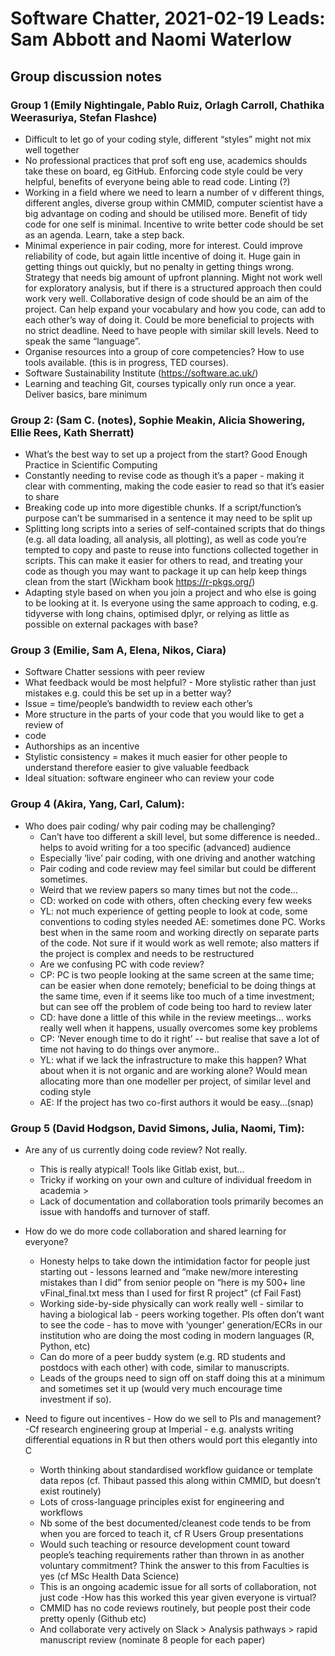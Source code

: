 # Software Chatter, 2021-02-19 Leads: Sam Abbott and Naomi Waterlow

## Group discussion notes

### Group 1 (Emily Nightingale, Pablo Ruiz, Orlagh Carroll, Chathika Weerasuriya, Stefan Flashce)

- Difficult to let go of your coding style, different “styles” might not mix
well together
- No professional practices that prof soft eng use, academics
shoulds take these on board, eg GitHub. Enforcing code style could be very
helpful, benefits of everyone being able to read code. Linting (?)
- Working in a field where we need to learn a number of v different things, different angles,
diverse group within CMMID, computer scientist have a big advantage on coding
and should be utilised more. Benefit of tidy code for one self is minimal.
Incentive to write better code should be set as an agenda. Learn, take a step
back.
- Minimal experience in pair coding, more for interest. Could improve
reliability of code, but again little incentive of doing it. Huge gain in
getting things out quickly, but no penalty in getting things wrong. Strategy
that needs big amount of upfront planning. Might not work well for exploratory
analysis, but if there is a structured approach then could work very well.
Collaborative design of code should be an aim of the project. Can help expand
your vocabulary and how you code, can add to each other’s way of doing it. Could
be more beneficial to projects with no strict deadline. Need to have people with
similar skill levels. Need to speak the same “language”.
- Organise resources into
a group of core competencies? How to use tools available. (this is in progress,
TED courses).
- Software Sustainability Institute (https://software.ac.uk/)
- Learning and teaching Git, courses typically only run once a year. Deliver
basics, bare minimum


### Group 2: (Sam C. (notes), Sophie Meakin, Alicia Showering, Ellie Rees, Kath Sherratt)

- What’s the best way to set up a project from the start? Good Enough Practice in
Scientific Computing
- Constantly needing to revise code as though it’s a paper -
making it clear with commenting, making the code easier to read so that it’s
easier to share
- Breaking code up into more digestible chunks. If a
script/function’s purpose can’t be summarised in a sentence it may need to be
split up
- Splitting long scripts into a series of self-contained scripts that do
things (e.g. all data loading, all analysis, all plotting), as well as code
you’re tempted to copy and paste to reuse into functions collected together in
scripts. This can make it easier for others to read, and treating your code as
though you may want to package it up can help keep things clean from the start
(Wickham book https://r-pkgs.org/)
- Adapting style based on when you join a
project and who else is going to be looking at it. Is everyone using the same
approach to coding, e.g. tidyverse with long chains, optimised dplyr, or relying
as little as possible on external packages with base?

### Group 3 (Emilie, Sam A, Elena, Nikos, Ciara)

- Software Chatter sessions with peer review
- What feedback would be most helpful? - More stylistic rather than just
mistakes e.g. could this be set up in a better way?
- Issue = time/people’s bandwidth to review each other’s
- More structure in the parts of your code that you would like to get a review of
- code
- Authorships as an incentive
- Stylistic consistency = makes it much easier for other people to understand
  therefore easier to give valuable feedback
- Ideal situation: software engineer who can review your code

### Group 4 (Akira, Yang, Carl, Calum):
- Who does pair coding/ why pair coding may be challenging?
  - Can’t have too different a skill level, but some difference is needed..
  helps to avoid writing for a too specific (advanced) audience
  - Especially ‘live’ pair coding, with one driving and another watching
  - Pair coding and code review may feel similar but could be different sometimes.
  - Weird that we review papers so many times but not the code…
  - CD: worked on code with others, often checking every few weeks
  - YL: not much experience of getting people to look at code, some conventions
  to coding styles needed
  AE: sometimes done PC. Works best when in the same room and working directly
  on separate parts of the code. Not sure if it would work as well remote; also
  matters if the project is complex and needs to be restructured
  - Are we confusing PC with code review?
  - CP: PC is two people looking at the same screen at the same time; can be
  easier when done remotely; beneficial to be doing things at the same time,
  even if it seems like too much of a time investment; but can see off the
  problem of code being too hard to review later
  - CD: have done a little of this while in the review meetings… works really
  well when it happens, usually overcomes some key problems
  - CP: ‘Never enough time to do it right’ -- but realise that save a lot of time
  not having to do things over anymore..
  - YL: what if we lack the infrastructure to make this happen? What about when
  it is not organic and are working alone? Would mean allocating more than one
  modeller per project, of similar level and coding style
  - AE: If the project has two co-first authors it would be easy…(snap)

### Group 5 (David Hodgson, David Simons, Julia, Naomi, Tim):
- Are any of us currently doing code review? Not really. 
  - This is really atypical! Tools like Gitlab exist, but…
  - Tricky if working on your own and culture of individual freedom in academia > 
  - Lack of documentation and collaboration tools primarily becomes an issue with handoffs and turnover of staff. 


- How do we do more code collaboration and shared learning for everyone?
  - Honesty helps to take down the intimidation factor for people just starting out - lessons learned and “make new/more interesting mistakes than I did” from senior people on “here is my 500+ line vFinal_final.txt mess than I used for first R project” (cf Fail Fast)
  - Working side-by-side physically can work really well - similar to having a biological lab - peers working together. PIs often don’t want to see the code - has to move with ‘younger’ generation/ECRs in our institution who are doing the most coding in modern languages (R, Python, etc) 
  - Can do more of a peer buddy system (e.g. RD students and postdocs with each other) with code, similar to manuscripts.
  - Leads of the groups need to sign off on staff doing this at a minimum and sometimes set it up (would very much encourage time investment if so). 
- Need to figure out incentives - How do we sell to PIs and management? 
  -Cf research engineering group at Imperial - e.g. analysts writing differential equations in R but then others would port this elegantly into C
  - Worth thinking about standardised workflow guidance or template data repos (cf. Thibaut passed this along within CMMID, but doesn’t exist routinely)
  - Lots of cross-language principles exist for engineering and workflows
  - Nb some of the best documented/cleanest code tends to be from when you are forced to teach it, cf R Users Group presentations
  - Would such teaching or resource development count toward people’s teaching requirements rather than thrown in as another voluntary commitment? Think the answer to this from Faculties is yes (cf MSc Health Data Science)
  - This is an ongoing academic issue for all sorts of collaboration, not just code
-How has this worked this year given everyone is virtual?
  - CMMID has no code reviews routinely, but people post their code pretty openly (Github etc)
  - And collaborate very actively on Slack > Analysis pathways > rapid manuscript review (nominate 8 people for each paper)
